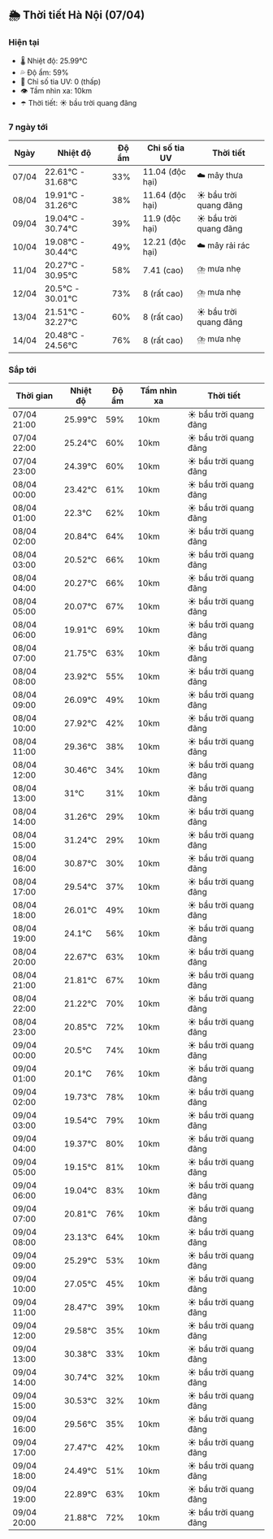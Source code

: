 ## 🌦️ Thời tiết Hà Nội (07/04)

### Hiện tại

- 🌡️ Nhiệt độ: 25.99℃
- 💦 Độ ẩm: 59%
- 🌟 Chỉ số tia UV: 0 (thấp)
- 👁️ Tầm nhìn xa: 10km
- ☂️ Thời tiết: ☀️ bầu trời quang đãng

### 7 ngày tới

| Ngày | Nhiệt độ | Độ ẩm | Chỉ số tia UV | Thời tiết |
| --- | --- | --- | --- | --- |
| 07/04 | 22.61℃ - 31.68℃ | 33% | 11.04 (độc hại) | ☁️ mây thưa |
| 08/04 | 19.91℃ - 31.26℃ | 38% | 11.64 (độc hại) | ☀️ bầu trời quang đãng |
| 09/04 | 19.04℃ - 30.74℃ | 39% | 11.9 (độc hại) | ☀️ bầu trời quang đãng |
| 10/04 | 19.08℃ - 30.44℃ | 49% | 12.21 (độc hại) | ☁️ mây rải rác |
| 11/04 | 20.27℃ - 30.95℃ | 58% | 7.41 (cao) | ⛈️ mưa nhẹ |
| 12/04 | 20.5℃ - 30.01℃ | 73% | 8 (rất cao) | ⛈️ mưa nhẹ |
| 13/04 | 21.51℃ - 32.27℃ | 60% | 8 (rất cao) | ☀️ bầu trời quang đãng |
| 14/04 | 20.48℃ - 24.56℃ | 76% | 8 (rất cao) | ⛈️ mưa nhẹ |

### Sắp tới

| Thời gian | Nhiệt độ | Độ ẩm | Tầm nhìn xa | Thời tiết |
| --- | --- | --- | --- | --- |
| 07/04 21:00 | 25.99℃ | 59% | 10km | ☀️ bầu trời quang đãng |
| 07/04 22:00 | 25.24℃ | 60% | 10km | ☀️ bầu trời quang đãng |
| 07/04 23:00 | 24.39℃ | 60% | 10km | ☀️ bầu trời quang đãng |
| 08/04 00:00 | 23.42℃ | 61% | 10km | ☀️ bầu trời quang đãng |
| 08/04 01:00 | 22.3℃ | 62% | 10km | ☀️ bầu trời quang đãng |
| 08/04 02:00 | 20.84℃ | 64% | 10km | ☀️ bầu trời quang đãng |
| 08/04 03:00 | 20.52℃ | 66% | 10km | ☀️ bầu trời quang đãng |
| 08/04 04:00 | 20.27℃ | 66% | 10km | ☀️ bầu trời quang đãng |
| 08/04 05:00 | 20.07℃ | 67% | 10km | ☀️ bầu trời quang đãng |
| 08/04 06:00 | 19.91℃ | 69% | 10km | ☀️ bầu trời quang đãng |
| 08/04 07:00 | 21.75℃ | 63% | 10km | ☀️ bầu trời quang đãng |
| 08/04 08:00 | 23.92℃ | 55% | 10km | ☀️ bầu trời quang đãng |
| 08/04 09:00 | 26.09℃ | 49% | 10km | ☀️ bầu trời quang đãng |
| 08/04 10:00 | 27.92℃ | 42% | 10km | ☀️ bầu trời quang đãng |
| 08/04 11:00 | 29.36℃ | 38% | 10km | ☀️ bầu trời quang đãng |
| 08/04 12:00 | 30.46℃ | 34% | 10km | ☀️ bầu trời quang đãng |
| 08/04 13:00 | 31℃ | 31% | 10km | ☀️ bầu trời quang đãng |
| 08/04 14:00 | 31.26℃ | 29% | 10km | ☀️ bầu trời quang đãng |
| 08/04 15:00 | 31.24℃ | 29% | 10km | ☀️ bầu trời quang đãng |
| 08/04 16:00 | 30.87℃ | 30% | 10km | ☀️ bầu trời quang đãng |
| 08/04 17:00 | 29.54℃ | 37% | 10km | ☀️ bầu trời quang đãng |
| 08/04 18:00 | 26.01℃ | 49% | 10km | ☀️ bầu trời quang đãng |
| 08/04 19:00 | 24.1℃ | 56% | 10km | ☀️ bầu trời quang đãng |
| 08/04 20:00 | 22.67℃ | 63% | 10km | ☀️ bầu trời quang đãng |
| 08/04 21:00 | 21.81℃ | 67% | 10km | ☀️ bầu trời quang đãng |
| 08/04 22:00 | 21.22℃ | 70% | 10km | ☀️ bầu trời quang đãng |
| 08/04 23:00 | 20.85℃ | 72% | 10km | ☀️ bầu trời quang đãng |
| 09/04 00:00 | 20.5℃ | 74% | 10km | ☀️ bầu trời quang đãng |
| 09/04 01:00 | 20.1℃ | 76% | 10km | ☀️ bầu trời quang đãng |
| 09/04 02:00 | 19.73℃ | 78% | 10km | ☀️ bầu trời quang đãng |
| 09/04 03:00 | 19.54℃ | 79% | 10km | ☀️ bầu trời quang đãng |
| 09/04 04:00 | 19.37℃ | 80% | 10km | ☀️ bầu trời quang đãng |
| 09/04 05:00 | 19.15℃ | 81% | 10km | ☀️ bầu trời quang đãng |
| 09/04 06:00 | 19.04℃ | 83% | 10km | ☀️ bầu trời quang đãng |
| 09/04 07:00 | 20.81℃ | 76% | 10km | ☀️ bầu trời quang đãng |
| 09/04 08:00 | 23.13℃ | 64% | 10km | ☀️ bầu trời quang đãng |
| 09/04 09:00 | 25.29℃ | 53% | 10km | ☀️ bầu trời quang đãng |
| 09/04 10:00 | 27.05℃ | 45% | 10km | ☀️ bầu trời quang đãng |
| 09/04 11:00 | 28.47℃ | 39% | 10km | ☀️ bầu trời quang đãng |
| 09/04 12:00 | 29.58℃ | 35% | 10km | ☀️ bầu trời quang đãng |
| 09/04 13:00 | 30.38℃ | 33% | 10km | ☀️ bầu trời quang đãng |
| 09/04 14:00 | 30.74℃ | 32% | 10km | ☀️ bầu trời quang đãng |
| 09/04 15:00 | 30.53℃ | 32% | 10km | ☀️ bầu trời quang đãng |
| 09/04 16:00 | 29.56℃ | 35% | 10km | ☀️ bầu trời quang đãng |
| 09/04 17:00 | 27.47℃ | 42% | 10km | ☀️ bầu trời quang đãng |
| 09/04 18:00 | 24.49℃ | 51% | 10km | ☀️ bầu trời quang đãng |
| 09/04 19:00 | 22.89℃ | 63% | 10km | ☀️ bầu trời quang đãng |
| 09/04 20:00 | 21.88℃ | 72% | 10km | ☀️ bầu trời quang đãng |
